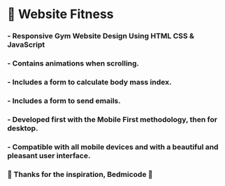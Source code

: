 # 💪 Website Fitness 
### - Responsive Gym Website Design Using HTML CSS & JavaScript
### - Contains animations when scrolling.
### - Includes a form to calculate body mass index.
### - Includes a form to send emails.
### - Developed first with the Mobile First methodology, then for desktop.
### - Compatible with all mobile devices and with a beautiful and pleasant user interface.


### 🙌 Thanks for the inspiration, Bedmicode 🙌 
